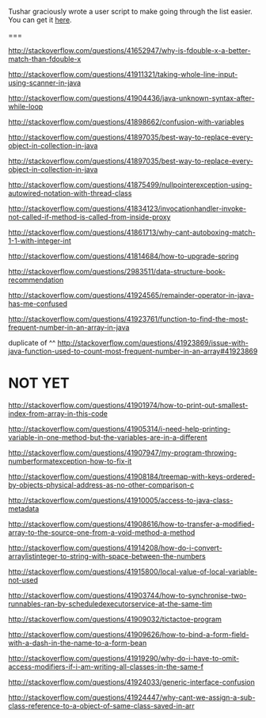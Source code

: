 Tushar graciously wrote a user script to make going through the list easier. You can get it [here](https://github.com/tusharjadhav219/Userscript-for-delete-candidates).

===

http://stackoverflow.com/questions/41652947/why-is-fdouble-x-a-better-match-than-fdouble-x

http://stackoverflow.com/questions/41911321/taking-whole-line-input-using-scanner-in-java

http://stackoverflow.com/questions/41904436/java-unknown-syntax-after-while-loop

http://stackoverflow.com/questions/41898662/confusion-with-variables

http://stackoverflow.com/questions/41897035/best-way-to-replace-every-object-in-collection-in-java

http://stackoverflow.com/questions/41897035/best-way-to-replace-every-object-in-collection-in-java

http://stackoverflow.com/questions/41875499/nullpointerexception-using-autowired-notation-with-thread-class

http://stackoverflow.com/questions/41834123/invocationhandler-invoke-not-called-if-method-is-called-from-inside-proxy

http://stackoverflow.com/questions/41861713/why-cant-autoboxing-match-1-1-with-integer-int

http://stackoverflow.com/questions/41814684/how-to-upgrade-spring

http://stackoverflow.com/questions/2983511/data-structure-book-recommendation

http://stackoverflow.com/questions/41924565/remainder-operator-in-java-has-me-confused

http://stackoverflow.com/questions/41923761/function-to-find-the-most-frequent-number-in-an-array-in-java

duplicate of ^^ http://stackoverflow.com/questions/41923869/issue-with-java-function-used-to-count-most-frequent-number-in-an-array#41923869

NOT YET
=====

http://stackoverflow.com/questions/41901974/how-to-print-out-smallest-index-from-array-in-this-code

http://stackoverflow.com/questions/41905314/i-need-help-printing-variable-in-one-method-but-the-variables-are-in-a-different

http://stackoverflow.com/questions/41907947/my-program-throwing-numberformatexception-how-to-fix-it

http://stackoverflow.com/questions/41908184/treemap-with-keys-ordered-by-objects-physical-address-as-no-other-comparison-c

http://stackoverflow.com/questions/41910005/access-to-java-class-metadata

http://stackoverflow.com/questions/41908616/how-to-transfer-a-modified-array-to-the-source-one-from-a-void-method-a-method

http://stackoverflow.com/questions/41914208/how-do-i-convert-arraylistinteger-to-string-with-space-between-the-numbers

http://stackoverflow.com/questions/41915800/local-value-of-local-variable-not-used

http://stackoverflow.com/questions/41903744/how-to-synchronise-two-runnables-ran-by-scheduledexecutorservice-at-the-same-tim

http://stackoverflow.com/questions/41909032/tictactoe-program

http://stackoverflow.com/questions/41909626/how-to-bind-a-form-field-with-a-dash-in-the-name-to-a-form-bean

http://stackoverflow.com/questions/41919290/why-do-i-have-to-omit-access-modifiers-if-i-am-writing-all-classes-in-the-same-f

http://stackoverflow.com/questions/41924033/generic-interface-confusion

http://stackoverflow.com/questions/41924447/why-cant-we-assign-a-sub-class-reference-to-a-object-of-same-class-saved-in-arr